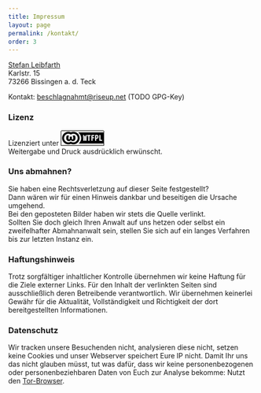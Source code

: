 ```yaml
---
title: Impressum
layout: page
permalink: /kontakt/
order: 3
---
```

[Stefan Leibfarth](https://stefan.leibfarth.org) <br>
Karlstr. 15<br>
73266 Bissingen a. d. Teck<br>

Kontakt: [beschlagnahmt@riseup.net](mailto:beschlagnahmt@riseup.net) (TODO GPG-Key)

### Lizenz ###

Lizenziert unter ![WTFPL](/assets/pages/wtfpl-badge.png "WTFPL") <br>
Weitergabe und Druck ausdrücklich erwünscht.

### Uns abmahnen? ###

Sie haben eine Rechtsverletzung auf dieser Seite festgestellt?<br>
Dann wären wir für einen Hinweis dankbar und beseitigen die Ursache umgehend.<br>
Bei den geposteten Bilder haben wir stets die Quelle verlinkt.<br>
Sollten Sie doch gleich Ihren Anwalt auf uns hetzen oder selbst ein zweifelhafter Abmahnanwalt sein, stellen Sie sich auf ein langes Verfahren bis zur letzten Instanz ein.

### Haftungshinweis ###

Trotz sorgfältiger inhaltlicher Kontrolle übernehmen wir keine Haftung für die Ziele externer Links. Für den Inhalt der verlinkten Seiten sind ausschließlich deren Betreibende verantwortlich. Wir übernehmen keinerlei Gewähr für die Aktualität, Vollständigkeit und Richtigkeit der dort bereitgestellten Informationen.

### Datenschutz ###

Wir tracken unsere Besuchenden nicht, analysieren diese nicht, setzen keine Cookies und unser Webserver speichert Eure IP nicht.
Damit Ihr uns das nicht glauben müsst, tut was dafür, dass wir keine personenbezogenen oder personenbeziehbaren Daten von Euch zur Analyse bekomme: Nutzt den [Tor-Browser](https://torproject.org). 
